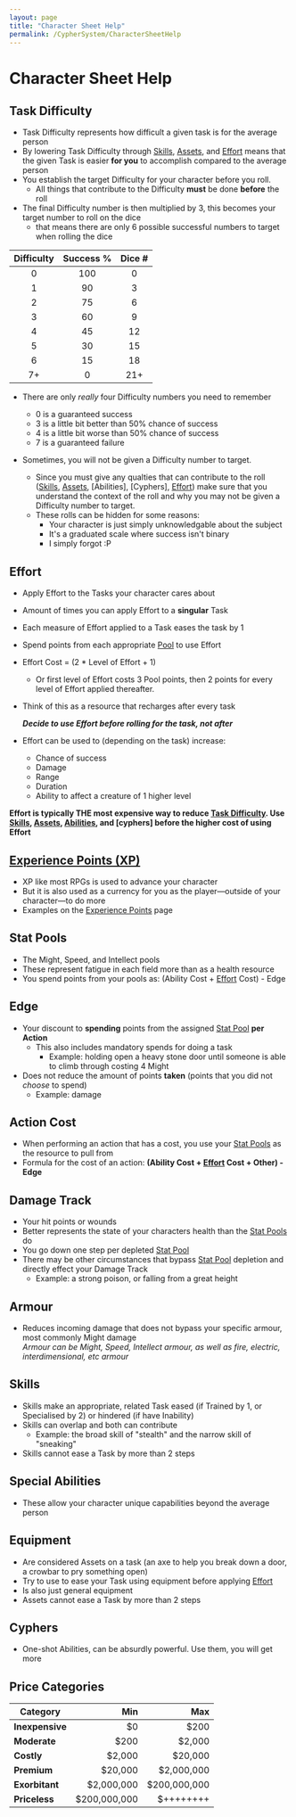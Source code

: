 ```yaml
---
layout: page
title: "Character Sheet Help"
permalink: /CypherSystem/CharacterSheetHelp
---
```


# Character Sheet Help

## Task Difficulty

- Task Difficulty represents how difficult a given task is for the average person
- By lowering Task Difficulty through [Skills](https://nicolii.github.io/CypherSystem/CharacterSheetHelp#skills), [Assets](), and [Effort](https://nicolii.github.io/CypherSystem/CharacterSheetHelp#effort) means that the given Task is easier **for you** to accomplish compared to the average person
- You establish the target Difficulty for your character before you roll.
	- All things that contribute to the Difficulty **must** be done **before** the roll
- The final Difficulty number is then multiplied by 3, this becomes your target number to roll on the dice
	- that means there are only 6 possible successful numbers to target when rolling the dice

| Difficulty | Success % | Dice # |
| :--------: | :-------: | :----: |
|     0      |    100    |    0   |
|     1      |     90    |    3   |
|     2      |     75    |    6   |
|     3      |     60    |    9   |
|     4      |     45    |   12   |
|     5      |     30    |   15   |
|     6      |     15    |   18   |
|     7+     |      0    |   21+  |

- There are only _really_ four Difficulty numbers you need to remember
	- 0 is a guaranteed success  
	- 3 is a little bit better than 50% chance of success  
	- 4 is a little bit worse than 50% chance of success  
	- 7 is a guaranteed failure  

- Sometimes, you will not be given a Difficulty number to target.
	- Since you must give any qualties that can contribute to the roll ([Skills](https://nicolii.github.io/CypherSystem/CharacterSheetHelp#skills), [Assets](https://nicolii.github.io/CypherSystem/CharacterSheetHelp#equipment), [Abilities], [Cyphers], [Effort](https://nicolii.github.io/CypherSystem/CharacterSheetHelp#effort)) make sure that you understand the context of the roll and why you may not be given a Difficulty number to target.
	- These rolls can be hidden for some reasons:
		- Your character is just simply unknowledgable about the subject
		- It's a graduated scale where success isn't binary
		- I simply forgot :P

## Effort

- Apply Effort to the Tasks your character cares about
- Amount of times you can apply Effort to a **singular** Task
- Each measure of Effort applied to a Task eases the task by 1
- Spend points from each appropriate [Pool](https://nicolii.github.io/CypherSystem/CharacterSheetHelp#stat-pools) to use Effort
- Effort Cost = (2 * Level of Effort + 1)
	- Or first level of Effort costs 3 Pool points, then 2 points for every level of Effort applied thereafter.
- Think of this as a resource that recharges after every task

	**_Decide to use Effort before rolling for the task, not after_**

- Effort can be used to (depending on the task) increase:
	- Chance of success
	- Damage
	- Range
	- Duration
	- Ability to affect a creature of 1 higher level

 **Effort is typically THE most expensive way to reduce [Task Difficulty](https://nicolii.github.io/CypherSystem/CharacterSheetHelp#task-difficulty). Use [Skills](https://nicolii.github.io/CypherSystem/CharacterSheetHelp#skills), [Assets](https://nicolii.github.io/CypherSystem/CharacterSheetHelp#equipment), [Abilities](https://nicolii.github.io/CypherSystem/CharacterSheetHelp#special-abilities), and [cyphers] before the higher cost of using Effort**

## [Experience Points (XP)](https://nicolii.github.io/CypherSystem/ExperiencePoints)

- XP like most RPGs is used to advance your character
- But it is also used as a currency for you as the player—outside of your character—to do more
- Examples on the [Experience Points](https://nicolii.github.io/CypherSystem/ExperiencePoints) page

## Stat Pools

- The Might, Speed, and Intellect pools
- These represent fatigue in each field more than as a health resource
- You spend points from your pools as: (Ability Cost + [Effort](https://nicolii.github.io/CypherSystem/CharacterSheetHelp#effort) Cost) - Edge

## Edge

- Your discount to **spending** points from the assigned [Stat Pool](https://nicolii.github.io/CypherSystem/CharacterSheetHelp#stat-pools) **per Action**
	- This also includes mandatory spends for doing a task
 		- Example: holding open a heavy stone door until someone is able to climb through costing 4 Might
- Does not reduce the amount of points **taken** (points that you did not _choose_ to spend)
	- Example: damage

## Action Cost

- When performing an action that has a cost, you use your [Stat Pools](https://nicolii.github.io/CypherSystem/CharacterSheetHelp#stat-pools) as the resource to pull from 
- Formula for the cost of an action:
	**(Ability Cost + [Effort](https://nicolii.github.io/CypherSystem/CharacterSheetHelp#effort) Cost + Other) - Edge**

## Damage Track

- Your hit points or wounds
- Better represents the state of your characters health than the [Stat Pools](https://nicolii.github.io/CypherSystem/CharacterSheetHelp#stat-pools) do
- You go down one step per depleted [Stat Pool](https://nicolii.github.io/CypherSystem/CharacterSheetHelp#stat-pools)
- There may be other circumstances that bypass [Stat Pool](https://nicolii.github.io/CypherSystem/CharacterSheetHelp#stat-pools) depletion and directly effect your Damage Track
	- Example: a strong poison, or falling from a great height

## Armour

- Reduces incoming damage that does not bypass your specific armour, most commonly Might damage  
	_Armour can be Might, Speed, Intellect armour, as well as fire, electric, interdimensional, etc armour_

## Skills

- Skills make an appropriate, related Task eased (if Trained by 1, or Specialised by 2) or hindered (if have Inability)
- Skills can overlap and both can contribute
	- Example: the broad skill of "stealth" and the narrow skill of "sneaking"
- Skills cannot ease a Task by more than 2 steps

## Special Abilities

- These allow your character unique capabilities beyond the average person

## Equipment

- Are considered Assets on a task (an axe to help you break down a door, a crowbar to pry something open)
- Try to use to ease your Task using equipment before applying [Effort](https://nicolii.github.io/CypherSystem/CharacterSheetHelp#effort)
- Is also just general equipment
- Assets cannot ease a Task by more than 2 steps

## Cyphers

- One-shot Abilities, can be absurdly powerful. Use them, you will get more

## Price Categories

| Category        |          Min |          Max |
| --------------- | -----------: | -----------: |
| **Inexpensive** |           $0 |         $200 |
| **Moderate**    |         $200 |       $2,000 |
| **Costly**      |       $2,000 |      $20,000 |
| **Premium**     |      $20,000 |   $2,000,000 |
| **Exorbitant**  |   $2,000,000 | $200,000,000 |
| **Priceless**   | $200,000,000 |    $++++++++ |
